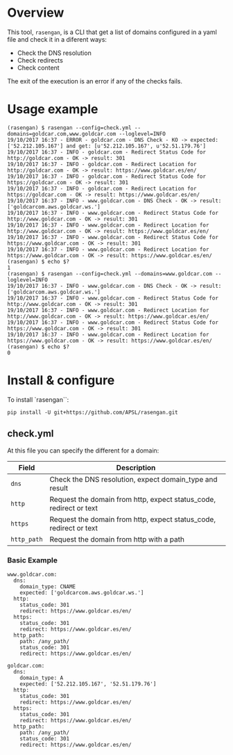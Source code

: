 # Overview

This tool, `rasengan`, is a CLI that get a list of domains configured in a yaml
file and check it in a diferent ways:
  - Check the DNS resolution
  - Check redirects
  - Check content

The exit of the execution is an error if any of the checks fails.

# Usage example

    (rasengan) $ rasengan --config=check.yml --domains=goldcar.com,www.goldcar.com --loglevel=INFO
    19/10/2017 16:37 - ERROR - goldcar.com - DNS Check - KO -> expected: ['52.212.105.167'] and get: [u'52.212.105.167', u'52.51.179.76']
    19/10/2017 16:37 - INFO - goldcar.com - Redirect Status Code for http://goldcar.com - OK -> result: 301
    19/10/2017 16:37 - INFO - goldcar.com - Redirect Location for http://goldcar.com - OK -> result: https://www.goldcar.es/en/
    19/10/2017 16:37 - INFO - goldcar.com - Redirect Status Code for https://goldcar.com - OK -> result: 301
    19/10/2017 16:37 - INFO - goldcar.com - Redirect Location for https://goldcar.com - OK -> result: https://www.goldcar.es/en/
    19/10/2017 16:37 - INFO - www.goldcar.com - DNS Check - OK -> result: ['goldcarcom.aws.goldcar.ws.']
    19/10/2017 16:37 - INFO - www.goldcar.com - Redirect Status Code for http://www.goldcar.com - OK -> result: 301
    19/10/2017 16:37 - INFO - www.goldcar.com - Redirect Location for http://www.goldcar.com - OK -> result: https://www.goldcar.es/en/
    19/10/2017 16:37 - INFO - www.goldcar.com - Redirect Status Code for https://www.goldcar.com - OK -> result: 301
    19/10/2017 16:37 - INFO - www.goldcar.com - Redirect Location for https://www.goldcar.com - OK -> result: https://www.goldcar.es/en/
    (rasengan) $ echo $?
    1
    (rasengan) $ rasengan --config=check.yml --domains=www.goldcar.com --loglevel=INFO
    19/10/2017 16:37 - INFO - www.goldcar.com - DNS Check - OK -> result: ['goldcarcom.aws.goldcar.ws.']
    19/10/2017 16:37 - INFO - www.goldcar.com - Redirect Status Code for http://www.goldcar.com - OK -> result: 301
    19/10/2017 16:37 - INFO - www.goldcar.com - Redirect Location for http://www.goldcar.com - OK -> result: https://www.goldcar.es/en/
    19/10/2017 16:37 - INFO - www.goldcar.com - Redirect Status Code for https://www.goldcar.com - OK -> result: 301
    19/10/2017 16:37 - INFO - www.goldcar.com - Redirect Location for https://www.goldcar.com - OK -> result: https://www.goldcar.es/en/
    (rasengan) $ echo $?
    0


# Install & configure

To install `rasengan``:

    pip install -U git+https://github.com/APSL/rasengan.git


## check.yml

At this file you can specify the different for a domain:

| Field          | Description                                                        |
|----------------|--------------------------------------------------------------------|
| `dns`          | Check the DNS resolution, expect domain_type and result            |
| `http`         | Request the domain from http, expect status_code, redirect or text |
| `https`        | Request the domain from http, expect status_code, redirect or text |
| `http_path`    | Request the domain from http with a path                           |

### Basic Example

    www.goldcar.com:
      dns:
        domain_type: CNAME
        expected: ['goldcarcom.aws.goldcar.ws.']
      http:
        status_code: 301
        redirect: https://www.goldcar.es/en/
      https:
        status_code: 301
        redirect: https://www.goldcar.es/en/
      http_path:
        path: /any_path/
        status_code: 301
        redirect: https://www.goldcar.es/en/

    goldcar.com:
      dns:
        domain_type: A
        expected: ['52.212.105.167', '52.51.179.76']
      http:
        status_code: 301
        redirect: https://www.goldcar.es/en/
      https:
        status_code: 301
        redirect: https://www.goldcar.es/en/
      http_path:
        path: /any_path/
        status_code: 301
        redirect: https://www.goldcar.es/en/
